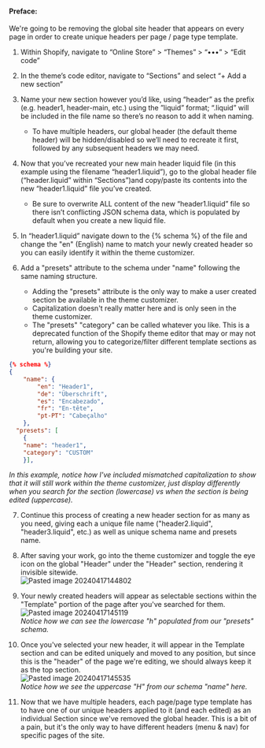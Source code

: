 #### Preface:

We're going to be removing the global site header that appears on every page in order to create unique headers per page / page type template.

1. Within Shopify, navigate to “Online Store” > “Themes” > “•••” > “Edit code”
 
2. In the theme’s code editor, navigate to “Sections” and select “+ Add a new section”

3. Name your new section however you’d like, using “header” as the prefix (e.g. header1, header-main, etc.) using the ”liquid” format; “.liquid” will be included in the file name so there’s no reason to add it when naming. 
	- To have multiple headers, our global header (the default theme header) will be hidden/disabled so we’ll need to recreate it first, followed by any subsequent headers we may need.

4. Now that you’ve recreated your new main header liquid file (in this example using the filename “header1.liquid”), go to the global header file (“header.liquid” within “Sections”)and copy/paste its contents into the new “header1.liquid” file you’ve created.
	- Be sure to overwrite ALL content of the new “header1.liquid” file so there isn’t conflicting JSON schema data, which is populated by default when you create a new liquid file.

5. In “header1.liquid” navigate down to the {% schema %} of the file and change the "en" (English) name to match your newly created header so you can easily identify it within the theme customizer.

6. Add a "presets" attribute to the schema under "name" following the same naming structure. 
	- Adding the "presets" attribute is the only way to make a user created section be available in the theme customizer.
	- Capitalization doesn't really matter here and is only seen in the theme customizer.
	- The "presets" "category" can be called whatever you like. This is a deprecated function of the Shopify theme editor that may or may not return, allowing you to categorize/filter different template sections as you're building your site.
```json
{% schema %}
{
    "name": {
        "en": "Header1",
        "de": "Überschrift",
        "es": "Encabezado",
        "fr": "En-tête",
        "pt-PT": "Cabeçalho"
    },
  "presets": [
    {
    "name": "header1",
    "category": "CUSTOM"
    }],
```
<em>In this example, notice how I've included mismatched capitalization to show that it will still work within the theme customizer, just display differently when you search for the section (lowercase) vs when the section is being edited (uppercase).</em>

7. Continue this process of creating a new header section for as many as you need, giving each a unique file name ("header2.liquid", "header3.liquid", etc.) as well as unique schema name and presets name.

8. After saving your work, go into the theme customizer and toggle the eye icon on the global "Header" under the "Header" section, rendering it invisible sitewide.<br>
![Pasted image 20240417144802](https://github.com/JRVarsity/VS-Documentation/assets/137803222/992f4313-2558-428a-a5cd-42384ea397a6)<br>

9. Your newly created headers will appear as selectable sections within the "Template" portion of the page after you've searched for them.<br>
![Pasted image 20240417145119](https://github.com/JRVarsity/VS-Documentation/assets/137803222/385cccbf-edca-49b1-b67b-f2e9e0cdae2e)<br>
<em>Notice how we can see the lowercase "h" populated from our "presets" schema.</em>

10. Once you've selected your new header, it will appear in the Template section and can be edited uniquely and moved to any position, but since this is the "header" of the page we're editing, we should always keep it as the top section.<br>
![Pasted image 20240417145535](https://github.com/JRVarsity/VS-Documentation/assets/137803222/5ccc14e1-41e3-4396-8fdd-a89a3a4e34cb)<br>
<em>Notice how we see the uppercase "H" from our schema "name" here.</em>

11. Now that we have multiple headers, each page/page type template has to have one of our unique headers applied to it (and each edited) as an individual Section since we've removed the global header. This is a bit of a pain, but it's the only way to have different headers (menu & nav) for specific pages of the site.
